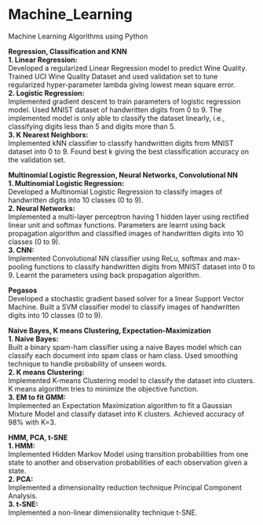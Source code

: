 # Machine_Learning
Machine Learning Algorithms using Python

**Regression, Classification and KNN** <br />
**1. Linear Regression:**<br />
Developed a regularized Linear Regression model to predict Wine Quality. Trained UCI Wine Quality Dataset and used validation set to tune regularized hyper-parameter lambda giving lowest mean square error.<br />
**2. Logistic Regression:**<br />
Implemented gradient descent to train parameters of logistic regression model. Used MNIST dataset of handwritten digits from 0 to 9. The implemented model is only able to classify the dataset linearly, i.e., classifying digits less than 5 and digits more than 5.<br />
**3. K Nearest Neighbors:**<br />
Implemented kNN classifier to classify handwritten digits from MNIST dataset into 0 to 9. Found best k giving the best classification accuracy on the validation set. <br />

**Multinomial Logistic Regression, Neural Networks, Convolutional NN** <br />
**1. Multinomial Logistic Regression:**<br />
Developed a Multinomial Logistic Regression to classify images of handwritten digits into 10 classes (0 to 9). <br />
**2. Neural Networks:**<br />
Implemented a multi-layer perceptron having 1 hidden layer using rectified linear unit and softmax functions. Parameters are learnt using back propagation algorithm and classified images of handwritten digits into 10 classes (0 to 9).<br />
**3. CNN:**<br />
Implemented Convolutional NN classifier using ReLu, softmax and max-pooling functions to classify handwritten digits from MNIST dataset into 0 to 9. Learnt the parameters using back propagation algorithm.<br />

**Pegasos** <br />
Developed a stochastic gradient based solver for a linear Support Vector Machine. Built a SVM classifier model to classify images of handwritten digits into 10 classes (0 to 9).<br />

**Naive Bayes, K means Clustering, Expectation-Maximization** <br />
**1. Naive Bayes:**<br />
Built a binary spam-ham classifier using a naive Bayes model which can classify each document into spam class or ham class. Used smoothing technique to handle probability of unseen words. <br />
**2. K means Clustering:**<br />
Implemented K-means Clustering model to classify the dataset into clusters. K means algorithm tries to minimize the objective function. <br />
**3. EM to fit GMM:**<br />
Implemented an Expectation Maximization algorithm to fit a Gaussian Mixture Model and classify dataset into K clusters. Achieved accuracy of 98% with K=3. <br />

**HMM, PCA, t-SNE** <br />
**1. HMM:**<br />
Implemented Hidden Markov Model using transition probabilities from one state to another and observation probabilities of each observation given a state.<br />
**2. PCA:**<br />
Implemented a dimensionality reduction technique Principal Component Analysis.<br />
**3. t-SNE:**<br />
Implemented a non-linear dimensionality technique t-SNE. <br />

